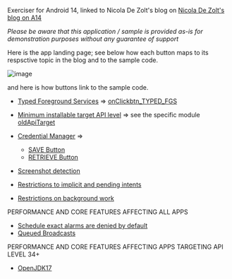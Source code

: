 Exerciser for Android 14, linked to Nicola De Zolt's blog on [Nicola De Zolt's blog on A14](https://developer.zebra.com/blog/whats-new-androidtm-14-and-impact-zebra-developers)

_Please be aware that this application / sample is provided as-is for demonstration purposes without any guarantee of support_

Here is the app landing page; see below how each button maps to its respsctive topic in the blog and to the sample code.

![image](https://github.com/user-attachments/assets/17d4ecba-1a90-4e48-b553-067578cf043c)

and here is how buttons link to the sample code.

- [Typed Foreground Services](#fgstyperequired) => [onClickbtn_TYPED_FGS](https://github.com/ZebraDevs/A14-CHALLENGER/blob/c75692173952a1eb1a1f177f30afd812e57839a0/app/src/main/java/com/ndzl/a14challenger/MainActivity2.kt#L84)
- [Minimum installable target API level](#mintargetapi) => see the specific module [oldApiTarget](https://github.com/ZebraDevs/A14-CHALLENGER/blob/c75692173952a1eb1a1f177f30afd812e57839a0/oldApiTarget/build.gradle.kts#L13)

- [Credential Manager](#credman) =>
    * [SAVE Button](https://github.com/ZebraDevs/A14-CHALLENGER/blob/c75692173952a1eb1a1f177f30afd812e57839a0/app/src/main/java/com/ndzl/a14challenger/MainActivity2.kt#L98C21-L98C49)
    * [RETRIEVE Button](https://github.com/ZebraDevs/A14-CHALLENGER/blob/c75692173952a1eb1a1f177f30afd812e57839a0/app/src/main/java/com/ndzl/a14challenger/MainActivity2.kt#L129)
- [Screenshot detection](#screendetect)
- [Restrictions to implicit and pending intents](#intentrestrict)
- [Restrictions on background work](#bgwrestrict)

PERFORMANCE AND CORE FEATURES AFFECTING ALL APPS
- [Schedule exact alarms are denied by default](#exactalarms)
- [Queued Broadcasts](#queuedbroadcasts)

PERFORMANCE AND CORE FEATURES AFFECTING APPS TARGETING API LEVEL 34+

- [OpenJDK17](#openjdk17)
